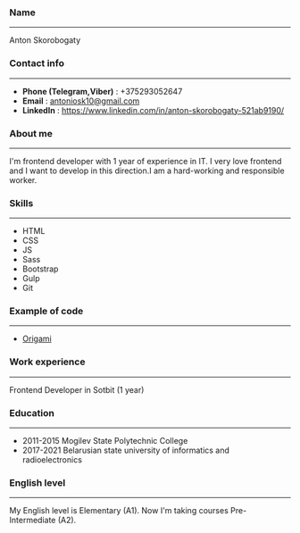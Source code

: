 ### Name
---
Anton Skorobogaty

### Contact info
---
* **Phone (Telegram,Viber)** : +375293052647
* **Email** : antoniosk10@gmail.com
* **LinkedIn** : https://www.linkedin.com/in/anton-skorobogaty-521ab9190/

### About me
---
I'm frontend developer with 1 year of experience in IT. I very love frontend and I want to develop in this direction.I am a hard-working and responsible worker.

### Skills
---
* HTML
* CSS
* JS
* Sass
* Bootstrap
* Gulp
* Git

### Example of code
---
* [Origami](https://github.com/antoniosk10/Origami)

### Work experience
---
Frontend Developer in Sotbit (1 year)

### Education 
---
* 2011-2015
Mogilev State Polytechnic College
* 2017-2021
Belarusian state university of informatics and radioelectronics

### English level
---
My English level is Elementary (A1). Now I'm taking courses Pre-Intermediate (A2).
